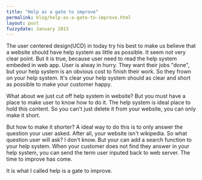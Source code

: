 ```yaml
---
title: "Help as a gate to improve"
permalink: blog/help-as-a-gate-to-improve.html
layout: post
fuzzydate: January 2013
---
```


The user centered design(UCD) in today try his best to make us believe that 
a website should have help system as little as possible. It seem not very 
clear point. But it is true, because user need to read the help system embeded
 in web app. User is alway in hurry. They want their jobs "done", but your help
system is an obvious cost to finish their work. So they frown on your help 
system. It's clear your help system should as clear and short as possible to 
make your customer happy.


What about we just cut off help system in website? 
But you must have a place to make user to know how to do it. The help system is
 ideal place to hold this content. So you can't just delete it from your 
website, you can only make it short.


But how to make it shorter? A ideal way to do this is to only answer the question
your user asked. After all, your website isn't wikipedia. So what question user
 will ask? I don't know. But your can add a search function to your help system.
When your customer does not find they answer in your help system, you can send
the term user inputed back to web server. The time to improve has come.

It is what I called help is a gate to improve.



